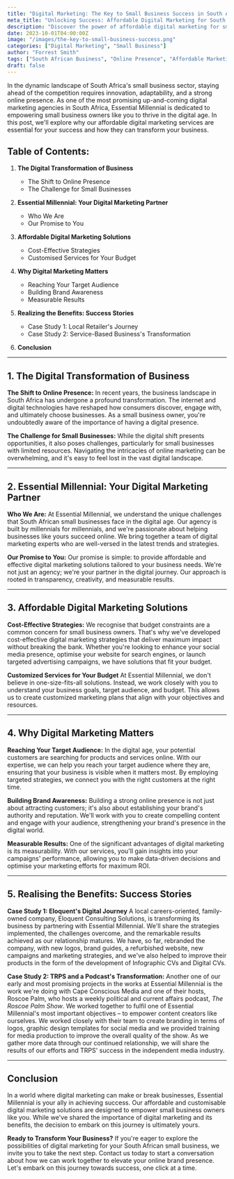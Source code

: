 ```yaml
---  
title: "Digital Marketing: The Key to Small Business Success in South Africa" 
meta_title: "Unlocking Success: Affordable Digital Marketing for South African Small Businesses | Essential Millennial"  
description: "Discover the power of affordable digital marketing for small businesses in South Africa. Learn how Essential Millennial can transform your online presence and boost your success. Partner with us today."
date: 2023-10-01T04:00:00Z  
image: "/images/the-key-to-small-business-success.png"  
categories: ["Digital Marketing", "Small Business"] 
author: "Forrest Smith"  
tags: ["South African Business", "Online Presence", "Affordable Marketing", "Millennial Entrepreneurs", "Digital Transformation", "Online Branding", "Measurable Results", "Success Stories", "Customised Solutions"]
draft: false  
---
```


In the dynamic landscape of South Africa's small business sector, staying ahead of the competition requires innovation, adaptability, and a strong online presence. As one of the most promising up-and-coming digital marketing agencies in South Africa, Essential Millennial is dedicated to empowering small business owners like you to thrive in the digital age. In this post, we'll explore why our affordable digital marketing services are essential for your success and how they can transform your business.

## **Table of Contents:**

1. **The Digital Transformation of Business**

    - The Shift to Online Presence
    - The Challenge for Small Businesses
2. **Essential Millennial: Your Digital Marketing Partner**
    
    - Who We Are
    - Our Promise to You
3. **Affordable Digital Marketing Solutions**
    
    - Cost-Effective Strategies
    - Customised Services for Your Budget
4. **Why Digital Marketing Matters**
    
    - Reaching Your Target Audience
    - Building Brand Awareness
    - Measurable Results
5. **Realizing the Benefits: Success Stories**
    
    - Case Study 1: Local Retailer's Journey
    - Case Study 2: Service-Based Business's Transformation
6. **Conclusion**
    

---

## **1. The Digital Transformation of Business**

**The Shift to Online Presence:** In recent years, the business landscape in South Africa has undergone a profound transformation. The internet and digital technologies have reshaped how consumers discover, engage with, and ultimately choose businesses. As a small business owner, you're undoubtedly aware of the importance of having a digital presence.

**The Challenge for Small Businesses:** While the digital shift presents opportunities, it also poses challenges, particularly for small businesses with limited resources. Navigating the intricacies of online marketing can be overwhelming, and it's easy to feel lost in the vast digital landscape.

---

## **2. Essential Millennial: Your Digital Marketing Partner**

**Who We Are:** At Essential Millennial, we understand the unique challenges that South African small businesses face in the digital age. Our agency is built by millennials for millennials, and we're passionate about helping businesses like yours succeed online. We bring together a team of digital marketing experts who are well-versed in the latest trends and strategies.

**Our Promise to You:** Our promise is simple: to provide affordable and effective digital marketing solutions tailored to your business needs. We're not just an agency; we're your partner in the digital journey. Our approach is rooted in transparency, creativity, and measurable results.

---

## **3. Affordable Digital Marketing Solutions**

**Cost-Effective Strategies:** We recognise that budget constraints are a common concern for small business owners. That's why we've developed cost-effective digital marketing strategies that deliver maximum impact without breaking the bank. Whether you're looking to enhance your social media presence, optimise your website for search engines, or launch targeted advertising campaigns, we have solutions that fit your budget.

**Customized Services for Your Budget** At Essential Millennial, we don't believe in one-size-fits-all solutions. Instead, we work closely with you to understand your business goals, target audience, and budget. This allows us to create customized marketing plans that align with your objectives and resources.

---

## **4. Why Digital Marketing Matters**

**Reaching Your Target Audience:** In the digital age, your potential customers are searching for products and services online. With our expertise, we can help you reach your target audience where they are, ensuring that your business is visible when it matters most. By employing targeted strategies, we connect you with the right customers at the right time.

**Building Brand Awareness:** Building a strong online presence is not just about attracting customers; it's also about establishing your brand's authority and reputation. We'll work with you to create compelling content and engage with your audience, strengthening your brand's presence in the digital world.

**Measurable Results:** One of the significant advantages of digital marketing is its measurability. With our services, you'll gain insights into your campaigns' performance, allowing you to make data-driven decisions and optimise your marketing efforts for maximum ROI.

---

## **5. Realising the Benefits: Success Stories**

**Case Study 1: Eloquent's Digital Journey** A local careers-oriented, family-owned company, Eloquent Consulting Solutions, is transforming its business by partnering with Essential Millennial. We'll share the strategies implemented, the challenges overcome, and the remarkable results achieved as our relationship matures. We have, so far, rebranded the company, with new logos, brand guides, a refurbished website, new campaigns and marketing strategies, and we've also helped to improve their products in the form of the development of Infographic CVs and Digital CVs.

**Case Study 2: TRPS and a Podcast's Transformation:** Another one of our early and most promising projects in the works at Essential Millennial is the work we're doing with Cape Conscious Media and one of their hosts, Roscoe Palm, who hosts a weekly political and current affairs podcast, *The Roscoe Palm Show*. We worked together to fulfil one of Essential Millennial's most important objectives – to empower content creators like ourselves. We worked closely with their team to create branding in terms of logos, graphic design templates for social media and we provided training for media production to improve the overall quality of the show. As we gather more data through our continued relationship, we will share the results of our efforts and TRPS' success in the independent media industry.

---

## **Conclusion**

In a world where digital marketing can make or break businesses, Essential Millennial is your ally in achieving success. Our affordable and customisable digital marketing solutions are designed to empower small business owners like you. While we've shared the importance of digital marketing and its benefits, the decision to embark on this journey is ultimately yours.

**Ready to Transform Your Business?** If you're eager to explore the possibilities of digital marketing for your South African small business, we invite you to take the next step. Contact us today to start a conversation about how we can work together to elevate your online brand presence. Let's embark on this journey towards success, one click at a time.